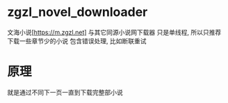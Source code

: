# zgzl_novel_downloader
文海小说[https://m.zgzl.net] 与其它同源小说网下载器
只是单线程, 所以只推荐下载一些章节少的小说
包含错误处理, 比如断联重试
# 原理
就是通过不同下一页一直到下载完整部小说
